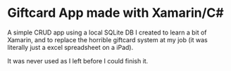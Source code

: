 # Giftcard App made with Xamarin/C#

A simple CRUD app using a local SQLite DB I created to learn a bit of Xamarin, and to replace the horrible giftcard system at my job (it was literally just a excel spreadsheet on a iPad).

It was never used as I left before I could finish it.
